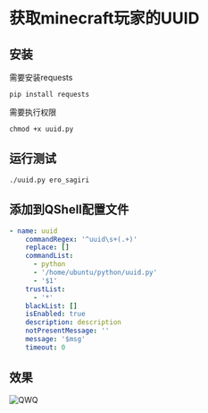 # 获取minecraft玩家的UUID

## 安装
需要安装requests
```shell
pip install requests
```
需要执行权限
```shell
chmod +x uuid.py
```

## 运行测试
```shell
./uuid.py ero_sagiri
```

## 添加到QShell配置文件
```yaml
- name: uuid
    commandRegex: '^uuid\s+(.+)'
    replace: []
    commandList:
      - python
      - '/home/ubuntu/python/uuid.py'
      - '$1'
    trustList:
      - '*'
    blackList: []
    isEnabled: true
    description: description
    notPresentMessage: ''
    message: '$msg'
    timeout: 0
```

## 效果
![QWQ](C:\Users\i\IdeaProjects\QShell\examples\get-minecraft-uuid\test.png "QWQ")